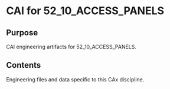 # CAI for 52_10_ACCESS_PANELS

## Purpose
CAI engineering artifacts for 52_10_ACCESS_PANELS.

## Contents
Engineering files and data specific to this CAx discipline.
